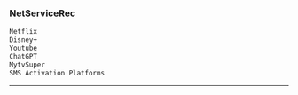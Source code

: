 ### NetServiceRec
```bash
Netflix
Disney+
Youtube
ChatGPT
MytvSuper
SMS Activation Platforms
```  
---  

